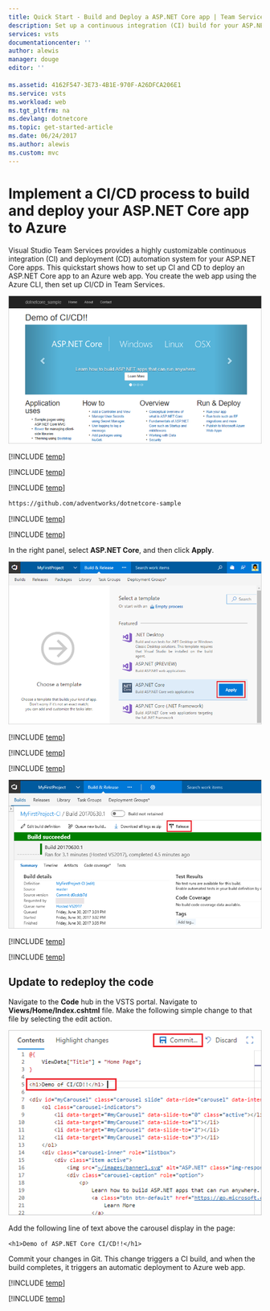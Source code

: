```yaml
---
title: Quick Start - Build and Deploy a ASP.NET Core app | Team Services
description: Set up a continuous integration (CI) build for your ASP.NET Core app, and then a continuous deployment (CD) release to Azure using Visual Studio Team Services
services: vsts
documentationcenter: ''
author: alewis
manager: douge
editor: ''

ms.assetid: 4162F547-3E73-4B1E-970F-A26DFCA206E1
ms.service: vsts
ms.workload: web
ms.tgt_pltfrm: na
ms.devlang: dotnetcore
ms.topic: get-started-article
ms.date: 06/24/2017
ms.author: alewis
ms.custom: mvc
---
```

# Implement a CI/CD process to build and deploy your ASP.NET Core app to Azure

Visual Studio Team Services provides a highly customizable continuous integration (CI) and deployment (CD) automation system for your 
ASP.NET Core apps. 
This quickstart shows how to set up CI and CD to deploy
an ASP.NET Core app
to an Azure web app. 
You create the web app using the Azure CLI, then set up CI/CD in Team Services.

![Screenshot showing ASP.NET Core web app](../../deploy-azure/_img/aspnet-core-to-windows-vm/cicd-get-started-dotnetcore-sample.png)

[!INCLUDE [temp](../get-started/_shared/vsts-and-azure-setup.md)]

[!INCLUDE [temp](_shared/create-azure-web-app.md)]

[!INCLUDE [temp](../get-started/_shared/import-code-1.md)]

```bash
https://github.com/adventworks/dotnetcore-sample
```

[!INCLUDE [temp](../get-started/_shared/import-code-2.md)]

[!INCLUDE [temp](../apps/_shared/set-up-ci-1.md)]

In the right panel, select **ASP.NET Core**, and then click **Apply**.

![Screenshot showing dotnet core template](aspnet/ci/_shared/_img/apply-aspnet-core-build-template.png)

[!INCLUDE [temp](_shared/set-up-ci-2.md)]

[!INCLUDE [temp](_shared/set-up-ci-3.md)]

[!INCLUDE [temp](_shared/set-up-cd-1.md)]

![Screenshot showing release action on build summary](../../deploy-azure/_shared/_img/cicd-get-started-dotnetcore-release.png)

[!INCLUDE [temp](_shared/set-up-cd-2.md)]

[!INCLUDE [temp](_shared/set-up-cd-3.md)]

## Update to redeploy the code

Navigate to the **Code** hub in the VSTS portal. Navigate to **Views/Home/Index.cshtml** file. Make the following simple change to that file by selecting the edit action.

![Screenshot showing update to code](../../deploy-azure/_shared/_img/aspnet-core-code-change.png)

Add the following line of text above the carousel display in the page:
```
<h1>Demo of ASP.NET Core CI/CD!!</h1>
```

Commit your changes in Git. This change triggers a CI build, and when the build completes, it triggers an automatic deployment to Azure web app.

[!INCLUDE [temp](../get-started/_shared/browse-to-web-app.md)]

[!INCLUDE [temp](../get-started/_shared/clean-up-resources.md)]
